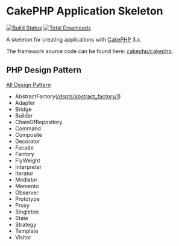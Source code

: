 # CakePHP Application Skeleton

[![Build Status](https://img.shields.io/travis/cakephp/app/master.svg?style=flat-square)](https://travis-ci.org/cakephp/app)
[![Total Downloads](https://img.shields.io/packagist/dt/cakephp/app.svg?style=flat-square)](https://packagist.org/packages/cakephp/app)

A skeleton for creating applications with [CakePHP](https://cakephp.org) 3.x.

The framework source code can be found here: [cakephp/cakephp](https://github.com/cakephp/cakephp).

## PHP Design Pattern
[All Design Pattern](https://github.com/yoshi01/php_dspt/tree/master/src/Lib)

- AbstractFactory([/dspts/abstract_factory/1](http://localhost:8765/dspts/abstract_factory/1))
- Adapter
- Bridge
- Builder
- ChainOfRepository
- Command
- Composite
- Decorator
- Facade
- Factory
- FlyWeight
- Interpreter
- Iterator
- Mediator
- Memento
- Observer
- Prototype
- Proxy
- Singleton
- State
- Strategy
- Template
- Visitor
